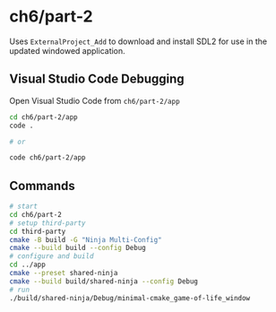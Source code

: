 # ch6/part-2

Uses `ExternalProject_Add` to download and install SDL2 for use in the updated windowed application.

## Visual Studio Code Debugging

Open Visual Studio Code from `ch6/part-2/app`

```bash
cd ch6/part-2/app
code .

# or

code ch6/part-2/app
```

## Commands

```bash
# start
cd ch6/part-2
# setup third-party
cd third-party
cmake -B build -G "Ninja Multi-Config"
cmake --build build --config Debug
# configure and build
cd ../app
cmake --preset shared-ninja
cmake --build build/shared-ninja --config Debug
# run
./build/shared-ninja/Debug/minimal-cmake_game-of-life_window
```
